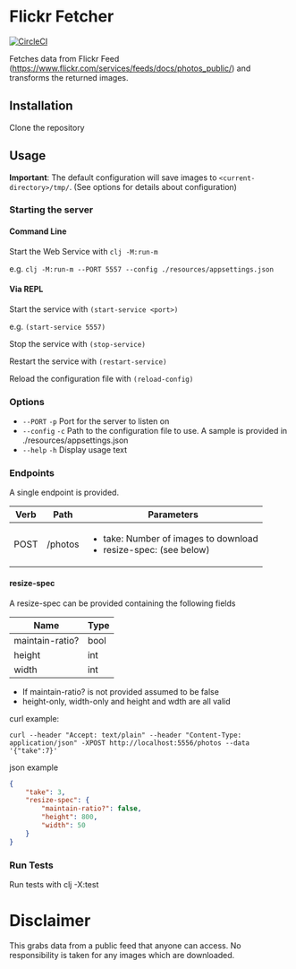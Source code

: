 # Flickr Fetcher

[![CircleCI](https://circleci.com/gh/cwchriswilliams/flickr-thing/tree/main.svg?style=svg)](https://circleci.com/gh/cwchriswilliams/flickr-thing/tree/main)

Fetches data from Flickr Feed (https://www.flickr.com/services/feeds/docs/photos_public/) and transforms the returned images.

## Installation

Clone the repository

## Usage

**Important**: The default configuration will save images to `<current-directory>/tmp/`. (See options for details about configuration)

### Starting the server

#### Command Line

Start the Web Service with `clj -M:run-m`

e.g. `clj -M:run-m --PORT 5557 --config ./resources/appsettings.json`

#### Via REPL

Start the service with `(start-service <port>)`

e.g. `(start-service 5557)`

Stop the service with `(stop-service)`

Restart the service with `(restart-service)`

Reload the configuration file with `(reload-config)`

### Options

- `--PORT` `-p` Port for the server to listen on
- `--config` `-c` Path to the configuration file to use. A sample is provided in ./resources/appsettings.json
- `--help` `-h` Display usage text

### Endpoints

A single endpoint is provided.

| Verb   | Path      | Parameters         |
| ------ | --------- |--------------------|
| POST   | /photos   | <ul><li>take: Number of images to download</li><li>resize-spec: (see below)</li></ul> |

#### resize-spec

A resize-spec can be provided containing the following fields

| Name            | Type |
| --------------- | ---- |
| maintain-ratio? | bool |
| height          | int  |
| width           | int  |

- If maintain-ratio? is not provided assumed to be false
- height-only, width-only and height and wdth are all valid


curl example:

```bsh
curl --header "Accept: text/plain" --header "Content-Type: application/json" -XPOST http://localhost:5556/photos --data '{"take":7}'
```

json example
```json
{
    "take": 3,
    "resize-spec": {
        "maintain-ratio?": false,
        "height": 800,
        "width": 50
    }
}
```

### Run Tests

Run tests with clj -X:test


# Disclaimer

This grabs data from a public feed that anyone can access. No responsibility is taken for any images which are downloaded.